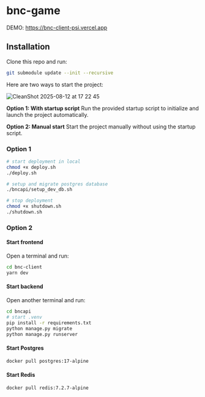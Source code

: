 # bnc-game

DEMO: https://bnc-client-psi.vercel.app

## Installation

Clone this repo and run:

```bash
git submodule update --init --recursive
```

Here are two ways to start the project:

![CleanShot 2025-08-12 at 17 22 45](https://github.com/user-attachments/assets/dbcb2ac6-ce83-4a46-a8e5-f1f8a884bed2)

**Option 1: With startup script**
Run the provided startup script to initialize and launch the project automatically.

**Option 2: Manual start**
Start the project manually without using the startup script.

### Option 1

```bash
# start deployment in local
chmod +x deploy.sh
./deploy.sh
```

```bash
# setup and migrate postgres database
./bncapi/setup_dev_db.sh
```

```bash
# stop deployment
chmod +x shutdown.sh
./shutdown.sh
```

### Option 2

#### Start frontend

Open a terminal and run:

```bash
cd bnc-client
yarn dev
```

#### Start backend

Open another terminal and run:

```bash
cd bncapi
# start .venv
pip install -r requirements.txt
python manage.py migrate
python manage.py runserver
```

#### Start Postgres

```bash
docker pull postgres:17-alpine
```

#### Start Redis

```bash
docker pull redis:7.2.7-alpine
```
